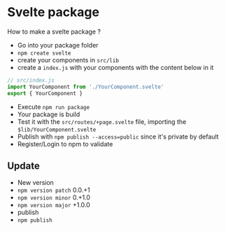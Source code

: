 # Svelte package

How to make a svelte package ?

- Go into your package folder
- `npm create svelte`
- create your components in `src/lib`
- create a `index.js` with your components with the content below in it

```js
// src/index.js
import YourComponent from './YourComponent.svelte'
export { YourComponent }
```

- Execute `npm run package`
- Your package is build
- Test it with the `src/routes/+page.svelte` file, importing the `$lib/YourComponent.svelte`
- Publish with `npm publish --access=public` since it's private by default
- Register/Login to npm to validate


## Update

- New version
- `npm version patch` 0.0.+1
- `npm version minor` 0.+1.0
- `npm version major` +1.0.0
- publish
- `npm publish`